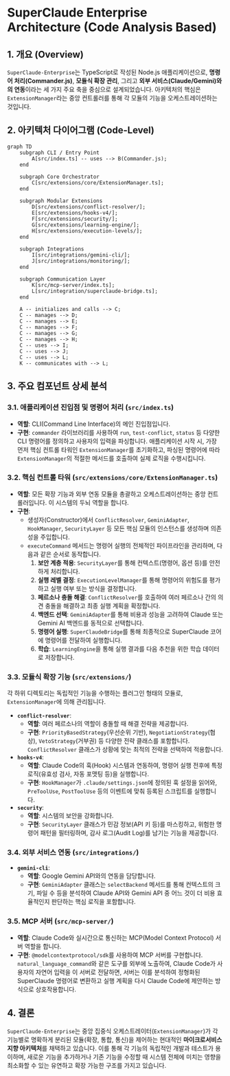 # SuperClaude Enterprise Architecture (Code Analysis Based)

## 1. 개요 (Overview)

`SuperClaude-Enterprise`는 TypeScript로 작성된 Node.js 애플리케이션으로, **명령어 처리(Commander.js)**, **모듈식 확장 관리**, 그리고 **외부 서비스(Claude/Gemini)와의 연동**이라는 세 가지 주요 축을 중심으로 설계되었습니다. 아키텍처의 핵심은 `ExtensionManager`라는 중앙 컨트롤러를 통해 각 모듈의 기능을 오케스트레이션하는 것입니다.

## 2. 아키텍처 다이어그램 (Code-Level)

```mermaid
graph TD
    subgraph CLI / Entry Point
        A[src/index.ts] -- uses --> B(Commander.js);
    end

    subgraph Core Orchestrator
        C[src/extensions/core/ExtensionManager.ts];
    end

    subgraph Modular Extensions
        D[src/extensions/conflict-resolver/];
        E[src/extensions/hooks-v4/];
        F[src/extensions/security/];
        G[src/extensions/learning-engine/];
        H[src/extensions/execution-levels/];
    end

    subgraph Integrations
        I[src/integrations/gemini-cli/];
        J[src/integrations/monitoring/];
    end

    subgraph Communication Layer
        K[src/mcp-server/index.ts];
        L[src/integration/superclaude-bridge.ts];
    end

    A -- initializes and calls --> C;
    C -- manages --> D;
    C -- manages --> E;
    C -- manages --> F;
    C -- manages --> G;
    C -- manages --> H;
    C -- uses --> I;
    C -- uses --> J;
    C -- uses --> L;
    K -- communicates with --> L;
```

## 3. 주요 컴포넌트 상세 분석

### 3.1. 애플리케이션 진입점 및 명령어 처리 (`src/index.ts`)

*   **역할**: CLI(Command Line Interface)의 메인 진입점입니다.
*   **구현**: `commander` 라이브러리를 사용하여 `run`, `test-conflict`, `status` 등 다양한 CLI 명령어를 정의하고 사용자의 입력을 파싱합니다. 애플리케이션 시작 시, 가장 먼저 핵심 컨트롤 타워인 `ExtensionManager`를 초기화하고, 파싱된 명령어에 따라 `ExtensionManager`의 적절한 메서드를 호출하여 실제 로직을 수행시킵니다.

### 3.2. 핵심 컨트롤 타워 (`src/extensions/core/ExtensionManager.ts`)

*   **역할**: 모든 확장 기능과 외부 연동 모듈을 총괄하고 오케스트레이션하는 중앙 컨트롤러입니다. 이 시스템의 두뇌 역할을 합니다.
*   **구현**: 
    *   생성자(Constructor)에서 `ConflictResolver`, `GeminiAdapter`, `HookManager`, `SecurityLayer` 등 모든 핵심 모듈의 인스턴스를 생성하며 의존성을 주입합니다.
    *   `executeCommand` 메서드는 명령어 실행의 전체적인 파이프라인을 관리하며, 다음과 같은 순서로 동작합니다.
        1.  **보안 계층 적용**: `SecurityLayer`를 통해 컨텍스트(명령어, 옵션 등)를 안전하게 처리합니다.
        2.  **실행 레벨 결정**: `ExecutionLevelManager`를 통해 명령어의 위험도를 평가하고 실행 여부 또는 방식을 결정합니다.
        3.  **페르소나 충돌 해결**: `ConflictResolver`를 호출하여 여러 페르소나 간의 의견 충돌을 해결하고 최종 실행 계획을 확정합니다.
        4.  **백엔드 선택**: `GeminiAdapter`를 통해 비용과 성능을 고려하여 Claude 또는 Gemini AI 백엔드를 동적으로 선택합니다.
        5.  **명령어 실행**: `SuperClaudeBridge`를 통해 최종적으로 SuperClaude 코어에 명령어를 전달하여 실행합니다.
        6.  **학습**: `LearningEngine`을 통해 실행 결과를 다음 추천을 위한 학습 데이터로 저장합니다.

### 3.3. 모듈식 확장 기능 (`src/extensions/`)

각 하위 디렉토리는 독립적인 기능을 수행하는 플러그인 형태의 모듈로, `ExtensionManager`에 의해 관리됩니다.

*   **`conflict-resolver`**:
    *   **역할**: 여러 페르소나의 역할이 충돌할 때 해결 전략을 제공합니다.
    *   **구현**: `PriorityBasedStrategy`(우선순위 기반), `NegotiationStrategy`(협상), `VetoStrategy`(거부권) 등 다양한 전략 클래스를 포함합니다. `ConflictResolver` 클래스가 상황에 맞는 최적의 전략을 선택하여 적용합니다.
*   **`hooks-v4`**:
    *   **역할**: Claude Code의 훅(Hook) 시스템과 연동하여, 명령어 실행 전후에 특정 로직(유효성 검사, 자동 포맷팅 등)을 실행합니다.
    *   **구현**: `HookManager`가 `.claude/settings.json`에 정의된 훅 설정을 읽어와, `PreToolUse`, `PostToolUse` 등의 이벤트에 맞춰 등록된 스크립트를 실행합니다.
*   **`security`**:
    *   **역할**: 시스템의 보안을 강화합니다.
    *   **구현**: `SecurityLayer` 클래스가 민감 정보(API 키 등)를 마스킹하고, 위험한 명령어 패턴을 필터링하며, 감사 로그(Audit Log)를 남기는 기능을 제공합니다.

### 3.4. 외부 서비스 연동 (`src/integrations/`)

*   **`gemini-cli`**:
    *   **역할**: Google Gemini API와의 연동을 담당합니다.
    *   **구현**: `GeminiAdapter` 클래스는 `selectBackend` 메서드를 통해 컨텍스트의 크기, 파일 수 등을 분석하여 Claude API와 Gemini API 중 어느 것이 더 비용 효율적인지 판단하는 핵심 로직을 포함합니다.

### 3.5. MCP 서버 (`src/mcp-server/`)

*   **역할**: Claude Code와 실시간으로 통신하는 MCP(Model Context Protocol) 서버 역할을 합니다.
*   **구현**: `@modelcontextprotocol/sdk`를 사용하여 MCP 서버를 구현합니다. `natural_language_command`와 같은 도구를 외부에 노출하여, Claude Code가 사용자의 자연어 입력을 이 서버로 전달하면, 서버는 이를 분석하여 정형화된 SuperClaude 명령어로 변환하고 실행 계획을 다시 Claude Code에 제안하는 방식으로 상호작용합니다.

## 4. 결론

`SuperClaude-Enterprise`는 중앙 집중식 오케스트레이터(`ExtensionManager`)가 각 기능별로 명확하게 분리된 모듈(확장, 통합, 통신)을 제어하는 현대적인 **마이크로서비스 지향 아키텍처**를 채택하고 있습니다. 이를 통해 각 기능의 독립적인 개발과 테스트가 용이하며, 새로운 기능을 추가하거나 기존 기능을 수정할 때 시스템 전체에 미치는 영향을 최소화할 수 있는 유연하고 확장 가능한 구조를 가지고 있습니다.